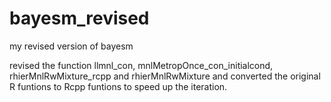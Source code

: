 # bayesm_revised
my revised version of bayesm

revised the function llmnl_con, mnlMetropOnce_con_initialcond, rhierMnlRwMixture_rcpp and rhierMnlRwMixture
and converted the original R funtions to Rcpp funtions to speed up the iteration.
